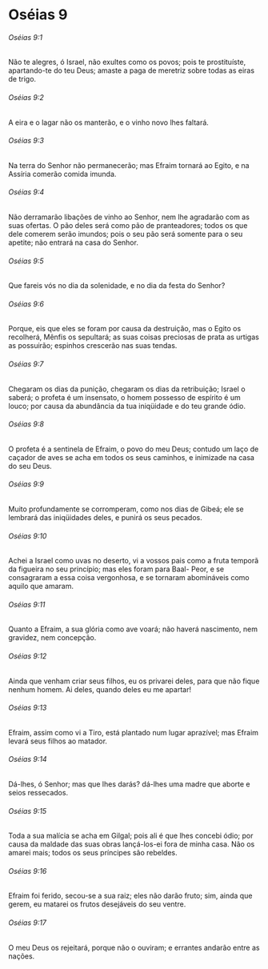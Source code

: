 # Oséias 9

###### Oséias 9:1

Não te alegres, ó Israel, não exultes como os povos; pois te prostituíste, apartando-te do teu Deus; amaste a paga de meretriz sobre todas as eiras de trigo.

###### Oséias 9:2

A eira e o lagar não os manterão, e o vinho novo lhes faltará.

###### Oséias 9:3

Na terra do Senhor não permanecerão; mas Efraim tornará ao Egito, e na Assíria comerão comida imunda.

###### Oséias 9:4

Não derramarão libações de vinho ao Senhor, nem lhe agradarão com as suas ofertas. O pão deles será como pão de pranteadores; todos os que dele comerem serão imundos; pois o seu pão será somente para o seu apetite; não entrará na casa do Senhor.

###### Oséias 9:5

Que fareis vós no dia da solenidade, e no dia da festa do Senhor?

###### Oséias 9:6

Porque, eis que eles se foram por causa da destruição, mas o Egito os recolherá, Mênfis os sepultará; as suas coisas preciosas de prata as urtigas as possuirão; espinhos crescerão nas suas tendas.

###### Oséias 9:7

Chegaram os dias da punição, chegaram os dias da retribuição; Israel o saberá; o profeta é um insensato, o homem possesso de espírito é um louco; por causa da abundância da tua iniqüidade e do teu grande ódio.

###### Oséias 9:8

O profeta é a sentinela de Efraim, o povo do meu Deus; contudo um laço de caçador de aves se acha em todos os seus caminhos, e inimizade na casa do seu Deus.

###### Oséias 9:9

Muito profundamente se corromperam, como nos dias de Gibeá; ele se lembrará das iniqüidades deles, e punirá os seus pecados.

###### Oséias 9:10

Achei a Israel como uvas no deserto, vi a vossos pais como a fruta temporã da figueira no seu princípio; mas eles foram para Baal- Peor, e se consagraram a essa coisa vergonhosa, e se tornaram abomináveis como aquilo que amaram.

###### Oséias 9:11

Quanto a Efraim, a sua glória como ave voará; não haverá nascimento, nem gravidez, nem concepção.

###### Oséias 9:12

Ainda que venham criar seus filhos, eu os privarei deles, para que não fique nenhum homem. Ai deles, quando deles eu me apartar!

###### Oséias 9:13

Efraim, assim como vi a Tiro, está plantado num lugar aprazível; mas Efraim levará seus filhos ao matador.

###### Oséias 9:14

Dá-lhes, ó Senhor; mas que lhes darás? dá-lhes uma madre que aborte e seios ressecados.

###### Oséias 9:15

Toda a sua malícia se acha em Gilgal; pois ali é que lhes concebi ódio; por causa da maldade das suas obras lançá-los-ei fora de minha casa. Não os amarei mais; todos os seus príncipes são rebeldes.

###### Oséias 9:16

Efraim foi ferido, secou-se a sua raiz; eles não darão fruto; sim, ainda que gerem, eu matarei os frutos desejáveis do seu ventre.

###### Oséias 9:17

O meu Deus os rejeitará, porque não o ouviram; e errantes andarão entre as nações.


